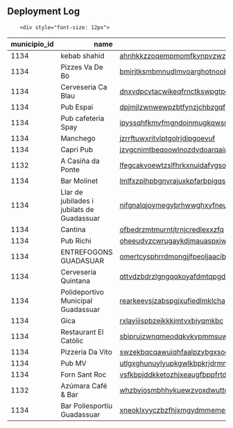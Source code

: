 ## Deployment Log

        <div style="font-size: 12px">
<table class="dataframe">
  <thead>
    <tr style="text-align: right;">
      <th>municipio_id</th>
      <th>name</th>
      <th>cid</th>
      <th>place_id</th>
      <th>status</th>
    </tr>
  </thead>
  <tbody>
    <tr>
      <td>1134</td>
      <td>kebab shahid</td>
      <td><a href="https://ahnhkkzzoqempmomfkynpvzwzgdgpr-qd4vhbvyra-ew.a.run.app">ahnhkkzzoqempmomfkynpvzwzgdgpr</a></td>
      <td>ChIJS6PPx8uvYQ0R3WO2UEbm4Ck</td>
      <td>✅</td>
    </tr>
    <tr>
      <td>1134</td>
      <td>Pizzes Va De Bò</td>
      <td><a href="https://bmirjtksmbmnudlmvoarghotnookpn-qd4vhbvyra-ew.a.run.app">bmirjtksmbmnudlmvoarghotnookpn</a></td>
      <td>ChIJNTyalK-vYQ0RDQKP3klOVdw</td>
      <td>✅</td>
    </tr>
    <tr>
      <td>1134</td>
      <td>Cerveseria Ca Blau</td>
      <td><a href="https://dnxvdpcvtacwikeqfrnctkswpgtpov-qd4vhbvyra-ew.a.run.app">dnxvdpcvtacwikeqfrnctkswpgtpov</a></td>
      <td>ChIJvxtMejmvYQ0RA-DSAy-Z7Hs</td>
      <td>✅</td>
    </tr>
    <tr>
      <td>1134</td>
      <td>Pub Espai</td>
      <td><a href="https://dpjmjlzwnwewpzbtfynzjchbzgqfjw-qd4vhbvyra-ew.a.run.app">dpjmjlzwnwewpzbtfynzjchbzgqfjw</a></td>
      <td>ChIJkdgCOa6vYQ0Rj3h9F4cJHRQ</td>
      <td>✅</td>
    </tr>
    <tr>
      <td>1134</td>
      <td>Pub cafetería Spay</td>
      <td><a href="https://ipyssqhfkmvfmgndojnmugkqwsrpvm-qd4vhbvyra-ew.a.run.app">ipyssqhfkmvfmgndojnmugkqwsrpvm</a></td>
      <td>ChIJ25yHVgCvYQ0Rp2IQPkG2HqI</td>
      <td>✅</td>
    </tr>
    <tr>
      <td>1134</td>
      <td>Manchego</td>
      <td><a href="https://jzrrftuwxritvlptgolrjdjpgoevuf-qd4vhbvyra-ew.a.run.app">jzrrftuwxritvlptgolrjdjpgoevuf</a></td>
      <td>ChIJG36eb0mvYQ0RP7O0QZ9Smv4</td>
      <td>✅</td>
    </tr>
    <tr>
      <td>1134</td>
      <td>Capri Pub</td>
      <td><a href="https://jzvgcnimtbeqoowlnozdydoarqaium-qd4vhbvyra-ew.a.run.app">jzvgcnimtbeqoowlnozdydoarqaium</a></td>
      <td>ChIJD9oTdMevYQ0RzLo6topByaw</td>
      <td>✅</td>
    </tr>
    <tr>
      <td>1132</td>
      <td>A Casiña da Ponte</td>
      <td><a href="https://lfegcakvoewtzslfhrkxnuidafvgso-qd4vhbvyra-ew.a.run.app">lfegcakvoewtzslfhrkxnuidafvgso</a></td>
      <td>ChIJ4XXCdAC_MQ0RwsLf9Za9Rjc</td>
      <td>✅</td>
    </tr>
    <tr>
      <td>1134</td>
      <td>Bar Molinet</td>
      <td><a href="https://lmlfxzplhpbgnvrajuxkpfarbpigqs-qd4vhbvyra-ew.a.run.app">lmlfxzplhpbgnvrajuxkpfarbpigqs</a></td>
      <td>ChIJe4yrV6WvYQ0RWmBQEEWnFHc</td>
      <td>✅</td>
    </tr>
    <tr>
      <td>1134</td>
      <td>Llar de jubilades i jubilats de Guadassuar</td>
      <td><a href="https://nifgnalqjoymegybrhwwghxyfneujr-qd4vhbvyra-ew.a.run.app">nifgnalqjoymegybrhwwghxyfneujr</a></td>
      <td>ChIJa4gWJLGvYQ0RQKzWHQz1HMc</td>
      <td>✅</td>
    </tr>
    <tr>
      <td>1134</td>
      <td>Cantina</td>
      <td><a href="https://ofbedrzmtmurntjtrnjcredlexxzfq-qd4vhbvyra-ew.a.run.app">ofbedrzmtmurntjtrnjcredlexxzfq</a></td>
      <td>ChIJUeXGWImvYQ0Rs3YYefPGC4c</td>
      <td>✅</td>
    </tr>
    <tr>
      <td>1134</td>
      <td>Pub Richi</td>
      <td><a href="https://oheeudvzcwrugaykdjmauaspxjwsyp-qd4vhbvyra-ew.a.run.app">oheeudvzcwrugaykdjmauaspxjwsyp</a></td>
      <td>ChIJPUXUe_-vYQ0RH2qzPXL8nOM</td>
      <td>✅</td>
    </tr>
    <tr>
      <td>1134</td>
      <td>ENTREFOGONS GUADASUAR</td>
      <td><a href="https://omertcysphrrdmongjjfpeoljaacib-qd4vhbvyra-ew.a.run.app">omertcysphrrdmongjjfpeoljaacib</a></td>
      <td>ChIJV-p2wq-vYQ0RoaWrJRxw7Rw</td>
      <td>✅</td>
    </tr>
    <tr>
      <td>1134</td>
      <td>Cerveseria Quintana</td>
      <td><a href="https://qttvdzbdrzlgngqqkoyafdmtqpgdmc-qd4vhbvyra-ew.a.run.app">qttvdzbdrzlgngqqkoyafdmtqpgdmc</a></td>
      <td>ChIJlXUgRLCvYQ0R0gFFmLqZYVE</td>
      <td>✅</td>
    </tr>
    <tr>
      <td>1134</td>
      <td>Polideportivo Municipal Guadassuar</td>
      <td><a href="https://rearkeevsjzabspgjxufiedlmklcha-qd4vhbvyra-ew.a.run.app">rearkeevsjzabspgjxufiedlmklcha</a></td>
      <td>ChIJz8ThN6WvYQ0RLpWGlj0lW9k</td>
      <td>✅</td>
    </tr>
    <tr>
      <td>1134</td>
      <td>Gica</td>
      <td><a href="https://rxlayiiispbzejkkkjmtvxbjyqmkbc-qd4vhbvyra-ew.a.run.app">rxlayiiispbzejkkkjmtvxbjyqmkbc</a></td>
      <td>ChIJk1BkBACvYQ0RqMlEJq5faoI</td>
      <td>✅</td>
    </tr>
    <tr>
      <td>1134</td>
      <td>Restaurant El Catòlic</td>
      <td><a href="https://sbiprujzwnqmeodqkvkvpmmsuwiprr-qd4vhbvyra-ew.a.run.app">sbiprujzwnqmeodqkvkvpmmsuwiprr</a></td>
      <td>ChIJT1ZJPAevYQ0Rp8BPZIHDrk8</td>
      <td>✅</td>
    </tr>
    <tr>
      <td>1134</td>
      <td>Pizzería Da Vito</td>
      <td><a href="https://swzekbqcqawuiqhfaalpzybgxsodbd-qd4vhbvyra-ew.a.run.app">swzekbqcqawuiqhfaalpzybgxsodbd</a></td>
      <td>ChIJAzTRpAOvYQ0R-xfqnXr6v34</td>
      <td>✅</td>
    </tr>
    <tr>
      <td>1134</td>
      <td>Pub MV</td>
      <td><a href="https://utlgxghunuylyupkgwlkbpkrjdrmms-qd4vhbvyra-ew.a.run.app">utlgxghunuylyupkgwlkbpkrjdrmms</a></td>
      <td>ChIJv4VCtwKvYQ0RA-2ylyYB2U8</td>
      <td>✅</td>
    </tr>
    <tr>
      <td>1134</td>
      <td>Forn Sant Roc</td>
      <td><a href="https://vsfkbpjddkketozhjxeaugfbppfrtd-qd4vhbvyra-ew.a.run.app">vsfkbpjddkketozhjxeaugfbppfrtd</a></td>
      <td>ChIJdc4VoLavYQ0RlnFvnuqKXo0</td>
      <td>✅</td>
    </tr>
    <tr>
      <td>1132</td>
      <td>Azúmara Café & Bar</td>
      <td><a href="https://whzbyiosmbhhykuewzvoxdwuttdysl-qd4vhbvyra-ew.a.run.app">whzbyiosmbhhykuewzvoxdwuttdysl</a></td>
      <td>ChIJn6Zp-_--MQ0ROgzWShXfxf8</td>
      <td>✅</td>
    </tr>
    <tr>
      <td>1134</td>
      <td>Bar Poliesportiu Guadassuar</td>
      <td><a href="https://xneoklxyyczbzfhjxmgydmmemerhzs-qd4vhbvyra-ew.a.run.app">xneoklxyyczbzfhjxmgydmmemerhzs</a></td>
      <td>ChIJQVsqfgCvYQ0RwVySFQNQwOA</td>
      <td>✅</td>
    </tr>
  </tbody>
</table>
</div>
            